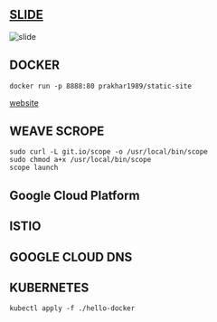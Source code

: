 ## [SLIDE](https://docs.google.com/presentation/d/1T_3_eHCVHuG1WDzLqoFSBpEYqcino7NZT9rh7i9Li_c/edit?usp=sharing)
![slide](https://github.com/nitikornchumnankul/istio-demo-with-nginx-helloworld/blob/master/Annotation%202020-03-29%20231843.png)


## DOCKER 
```
docker run -p 8888:80 prakhar1989/static-site
```
[website](https://docker-curriculum.com/)

## WEAVE SCROPE
```
sudo curl -L git.io/scope -o /usr/local/bin/scope
sudo chmod a+x /usr/local/bin/scope
scope launch
```

## Google Cloud Platform


## ISTIO


## GOOGLE CLOUD DNS


## KUBERNETES

    kubectl apply -f ./hello-docker





